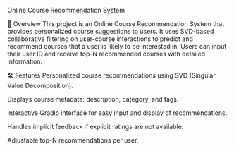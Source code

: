 Online Course Recommendation System

📌 Overview
This project is an Online Course Recommendation System that provides personalized course suggestions to users. It uses SVD-based collaborative filtering on user-course interactions to predict and recommend courses that a user is likely to be interested in. Users can input their user ID and receive top-N recommended courses with detailed information.

🛠 Features
   Personalized course recommendations using SVD (Singular Value Decomposition).

   Displays course metadata: description, category, and tags.

   Interactive Gradio interface for easy input and display of recommendations.

   Handles implicit feedback if explicit ratings are not available.

   Adjustable top-N recommendations per user.
